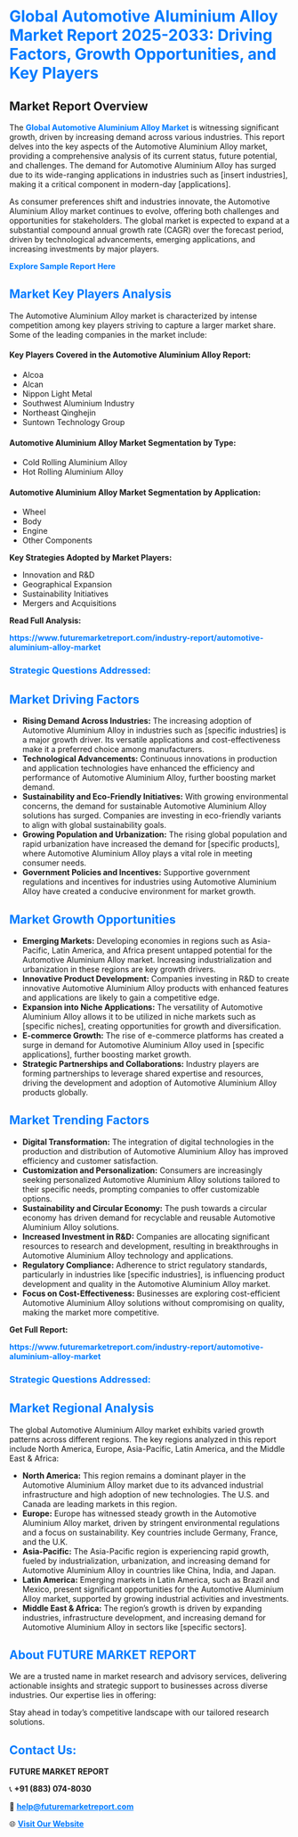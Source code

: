 <h1 style="color: #007BFF;">Global Automotive Aluminium Alloy Market Report 2025-2033: Driving Factors, Growth Opportunities, and Key Players</h1>

<section id="overview">
<h2>Market Report Overview</h2>
<p>The <a href="https://www.futuremarketreport.com/industry-report/automotive-aluminium-alloy-market" style="color: #007BFF; text-decoration: none;"><strong>Global Automotive Aluminium Alloy Market</strong></a> is witnessing significant growth, driven by increasing demand across various industries. This report delves into the key aspects of the Automotive Aluminium Alloy market, providing a comprehensive analysis of its current status, future potential, and challenges. The demand for Automotive Aluminium Alloy has surged due to its wide-ranging applications in industries such as [insert industries], making it a critical component in modern-day [applications].</p>
<p>As consumer preferences shift and industries innovate, the Automotive Aluminium Alloy market continues to evolve, offering both challenges and opportunities for stakeholders. The global market is expected to expand at a substantial compound annual growth rate (CAGR) over the forecast period, driven by technological advancements, emerging applications, and increasing investments by major players.</p>
</section>

<section id="overview">
<p><a href="https://www.futuremarketreport.com/request-sample/reportId=88156" style="color: #007BFF; text-decoration: none;"><strong>Explore Sample Report Here</strong></a></p>
</section>

<section id="key-players">
<h2 style="color: #007BFF;">Market Key Players Analysis</h2>
<p>The Automotive Aluminium Alloy market is characterized by intense competition among key players striving to capture a larger market share. Some of the leading companies in the market include:</p>
<h4>Key Players Covered in the Automotive Aluminium Alloy Report:</h4>
<ul><li>Alcoa</li><li>Alcan</li><li>Nippon Light Metal</li><li>Southwest Aluminium Industry</li><li>Northeast Qinghejin</li><li>Suntown Technology Group</li></ul>
<h4>Automotive Aluminium Alloy Market Segmentation by Type:</h4>
<ul><li>Cold Rolling Aluminium Alloy</li><li>Hot Rolling Aluminium Alloy</li></ul>

<h4>Automotive Aluminium Alloy Market Segmentation by Application:</h4>
<ul><li>Wheel</li><li>Body</li><li>Engine</li><li>Other Components</li></ul>
<p><strong>Key Strategies Adopted by Market Players:</strong></p>
<ul>
<li>Innovation and R&D</li>
<li>Geographical Expansion</li>
<li>Sustainability Initiatives</li>
<li>Mergers and Acquisitions</li>
</ul>
</section>

<section>
<p><strong>Read Full Analysis: </strong></p><a href="https://www.futuremarketreport.com/industry-report/automotive-aluminium-alloy-market" style="color: #007BFF; text-decoration: none;"><strong>https://www.futuremarketreport.com/industry-report/automotive-aluminium-alloy-market</strong></a>
<h3 style="color: #007BFF;">Strategic Questions Addressed:</h3>
</section>

<section id="driving-factors">
<h2 style="color: #007BFF;">Market Driving Factors</h2>
<ul>
<li><strong>Rising Demand Across Industries:</strong> The increasing adoption of Automotive Aluminium Alloy in industries such as [specific industries] is a major growth driver. Its versatile applications and cost-effectiveness make it a preferred choice among manufacturers.</li>
<li><strong>Technological Advancements:</strong> Continuous innovations in production and application technologies have enhanced the efficiency and performance of Automotive Aluminium Alloy, further boosting market demand.</li>
<li><strong>Sustainability and Eco-Friendly Initiatives:</strong> With growing environmental concerns, the demand for sustainable Automotive Aluminium Alloy solutions has surged. Companies are investing in eco-friendly variants to align with global sustainability goals.</li>
<li><strong>Growing Population and Urbanization:</strong> The rising global population and rapid urbanization have increased the demand for [specific products], where Automotive Aluminium Alloy plays a vital role in meeting consumer needs.</li>
<li><strong>Government Policies and Incentives:</strong> Supportive government regulations and incentives for industries using Automotive Aluminium Alloy have created a conducive environment for market growth.</li>
</ul>
</section>

<section id="growth-opportunities">
<h2 style="color: #007BFF;">Market Growth Opportunities</h2>
<ul>
<li><strong>Emerging Markets:</strong> Developing economies in regions such as Asia-Pacific, Latin America, and Africa present untapped potential for the Automotive Aluminium Alloy market. Increasing industrialization and urbanization in these regions are key growth drivers.</li>
<li><strong>Innovative Product Development:</strong> Companies investing in R&D to create innovative Automotive Aluminium Alloy products with enhanced features and applications are likely to gain a competitive edge.</li>
<li><strong>Expansion into Niche Applications:</strong> The versatility of Automotive Aluminium Alloy allows it to be utilized in niche markets such as [specific niches], creating opportunities for growth and diversification.</li>
<li><strong>E-commerce Growth:</strong> The rise of e-commerce platforms has created a surge in demand for Automotive Aluminium Alloy used in [specific applications], further boosting market growth.</li>
<li><strong>Strategic Partnerships and Collaborations:</strong> Industry players are forming partnerships to leverage shared expertise and resources, driving the development and adoption of Automotive Aluminium Alloy products globally.</li>
</ul>
</section>

<section id="trending-factors">
<h2 style="color: #007BFF;">Market Trending Factors</h2>
<ul>
<li><strong>Digital Transformation:</strong> The integration of digital technologies in the production and distribution of Automotive Aluminium Alloy has improved efficiency and customer satisfaction.</li>
<li><strong>Customization and Personalization:</strong> Consumers are increasingly seeking personalized Automotive Aluminium Alloy solutions tailored to their specific needs, prompting companies to offer customizable options.</li>
<li><strong>Sustainability and Circular Economy:</strong> The push towards a circular economy has driven demand for recyclable and reusable Automotive Aluminium Alloy solutions.</li>
<li><strong>Increased Investment in R&D:</strong> Companies are allocating significant resources to research and development, resulting in breakthroughs in Automotive Aluminium Alloy technology and applications.</li>
<li><strong>Regulatory Compliance:</strong> Adherence to strict regulatory standards, particularly in industries like [specific industries], is influencing product development and quality in the Automotive Aluminium Alloy market.</li>
<li><strong>Focus on Cost-Effectiveness:</strong> Businesses are exploring cost-efficient Automotive Aluminium Alloy solutions without compromising on quality, making the market more competitive.</li>
</ul>
</section>

<section>
<p><strong>Get Full Report: </strong></p><a href="https://www.futuremarketreport.com/industry-report/automotive-aluminium-alloy-market" style="color: #007BFF; text-decoration: none;"><strong>https://www.futuremarketreport.com/industry-report/automotive-aluminium-alloy-market</strong></a>
<h3 style="color: #007BFF;">Strategic Questions Addressed:</h3>
</section>


<section id="regional-analysis">
<h2 style="color: #007BFF;">Market Regional Analysis</h2>
<p>The global Automotive Aluminium Alloy market exhibits varied growth patterns across different regions. The key regions analyzed in this report include North America, Europe, Asia-Pacific, Latin America, and the Middle East & Africa:</p>
<ul>
<li><strong>North America:</strong> This region remains a dominant player in the Automotive Aluminium Alloy market due to its advanced industrial infrastructure and high adoption of new technologies. The U.S. and Canada are leading markets in this region.</li>
<li><strong>Europe:</strong> Europe has witnessed steady growth in the Automotive Aluminium Alloy market, driven by stringent environmental regulations and a focus on sustainability. Key countries include Germany, France, and the U.K.</li>
<li><strong>Asia-Pacific:</strong> The Asia-Pacific region is experiencing rapid growth, fueled by industrialization, urbanization, and increasing demand for Automotive Aluminium Alloy in countries like China, India, and Japan.</li>
<li><strong>Latin America:</strong> Emerging markets in Latin America, such as Brazil and Mexico, present significant opportunities for the Automotive Aluminium Alloy market, supported by growing industrial activities and investments.</li>
<li><strong>Middle East & Africa:</strong> The region’s growth is driven by expanding industries, infrastructure development, and increasing demand for Automotive Aluminium Alloy in sectors like [specific sectors].</li>
</ul>
</section>

<footer>
<h2 style="color: #007BFF;">About FUTURE MARKET REPORT</h2>
<p>We are a trusted name in market research and advisory services, delivering actionable insights and strategic support to businesses across diverse industries. Our expertise lies in offering:</p>

<p>Stay ahead in today’s competitive landscape with our tailored research solutions.</p>

<h2 style="color: #007BFF;">Contact Us:</h2>
<p><strong>FUTURE MARKET REPORT</strong></p>
<p>📞 <strong>+91 (883) 074-8030</strong></p>
<p>📧 <strong><a href="mailto:help@futuremarketreport.com" style="color: #007BFF;">help@futuremarketreport.com</a></strong></p>
<p>🌐 <strong><a href="https://www.futuremarketreport.com/" style="color: #007BFF;">Visit Our Website</a></strong></p>
</footer>